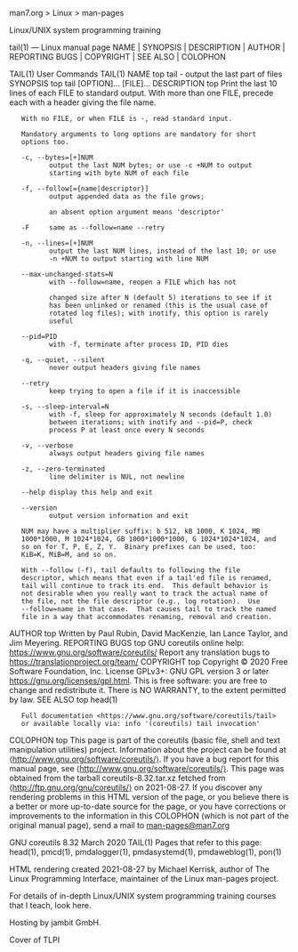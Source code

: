 
man7.org > Linux > man-pages

Linux/UNIX system programming training

tail(1) — Linux manual page
NAME | SYNOPSIS | DESCRIPTION | AUTHOR | REPORTING BUGS | COPYRIGHT | SEE ALSO | COLOPHON


 
TAIL(1)                       User Commands                      TAIL(1)
NAME         top
       tail - output the last part of files
SYNOPSIS         top
       tail [OPTION]... [FILE]...
DESCRIPTION         top
       Print the last 10 lines of each FILE to standard output.  With
       more than one FILE, precede each with a header giving the file
       name.

       With no FILE, or when FILE is -, read standard input.

       Mandatory arguments to long options are mandatory for short
       options too.

       -c, --bytes=[+]NUM
              output the last NUM bytes; or use -c +NUM to output
              starting with byte NUM of each file

       -f, --follow[={name|descriptor}]
              output appended data as the file grows;

              an absent option argument means 'descriptor'

       -F     same as --follow=name --retry

       -n, --lines=[+]NUM
              output the last NUM lines, instead of the last 10; or use
              -n +NUM to output starting with line NUM

       --max-unchanged-stats=N
              with --follow=name, reopen a FILE which has not

              changed size after N (default 5) iterations to see if it
              has been unlinked or renamed (this is the usual case of
              rotated log files); with inotify, this option is rarely
              useful

       --pid=PID
              with -f, terminate after process ID, PID dies

       -q, --quiet, --silent
              never output headers giving file names

       --retry
              keep trying to open a file if it is inaccessible

       -s, --sleep-interval=N
              with -f, sleep for approximately N seconds (default 1.0)
              between iterations; with inotify and --pid=P, check
              process P at least once every N seconds

       -v, --verbose
              always output headers giving file names

       -z, --zero-terminated
              line delimiter is NUL, not newline

       --help display this help and exit

       --version
              output version information and exit

       NUM may have a multiplier suffix: b 512, kB 1000, K 1024, MB
       1000*1000, M 1024*1024, GB 1000*1000*1000, G 1024*1024*1024, and
       so on for T, P, E, Z, Y.  Binary prefixes can be used, too:
       KiB=K, MiB=M, and so on.

       With --follow (-f), tail defaults to following the file
       descriptor, which means that even if a tail'ed file is renamed,
       tail will continue to track its end.  This default behavior is
       not desirable when you really want to track the actual name of
       the file, not the file descriptor (e.g., log rotation).  Use
       --follow=name in that case.  That causes tail to track the named
       file in a way that accommodates renaming, removal and creation.
AUTHOR         top
       Written by Paul Rubin, David MacKenzie, Ian Lance Taylor, and Jim
       Meyering.
REPORTING BUGS         top
       GNU coreutils online help:
       <https://www.gnu.org/software/coreutils/>
       Report any translation bugs to
       <https://translationproject.org/team/>
COPYRIGHT         top
       Copyright © 2020 Free Software Foundation, Inc.  License GPLv3+:
       GNU GPL version 3 or later <https://gnu.org/licenses/gpl.html>.
       This is free software: you are free to change and redistribute
       it.  There is NO WARRANTY, to the extent permitted by law.
SEE ALSO         top
       head(1)

       Full documentation <https://www.gnu.org/software/coreutils/tail>
       or available locally via: info '(coreutils) tail invocation'
COLOPHON         top
       This page is part of the coreutils (basic file, shell and text
       manipulation utilities) project.  Information about the project
       can be found at ⟨http://www.gnu.org/software/coreutils/⟩.  If you
       have a bug report for this manual page, see
       ⟨http://www.gnu.org/software/coreutils/⟩.  This page was obtained
       from the tarball coreutils-8.32.tar.xz fetched from
       ⟨http://ftp.gnu.org/gnu/coreutils/⟩ on 2021-08-27.  If you
       discover any rendering problems in this HTML version of the page,
       or you believe there is a better or more up-to-date source for
       the page, or you have corrections or improvements to the
       information in this COLOPHON (which is not part of the original
       manual page), send a mail to man-pages@man7.org

GNU coreutils 8.32             March 2020                        TAIL(1)
Pages that refer to this page: head(1),  pmcd(1),  pmdalogger(1),  pmdasystemd(1),  pmdaweblog(1),  pon(1)

HTML rendering created 2021-08-27 by Michael Kerrisk, author of The Linux Programming Interface, maintainer of the Linux man-pages project.

For details of in-depth Linux/UNIX system programming training courses that I teach, look here.

Hosting by jambit GmbH.

Cover of TLPI
